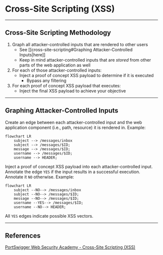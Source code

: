 # Cross-Site Scripting (XSS)

---

## Cross-Site Scripting Methodology

1. Graph all attacker-controlled inputs that are rendered to other users
	- See [[cross-site-scripting#Graphing Attacker-Controlled Inputs|here]]
	- Keep in mind attacker-controlled inputs that are *stored* from other parts of the web application as well
2. For each of those attacker-controlled inputs:
	- Inject a proof of concept XSS payload to determine if it is executed
		- Bypass any filtering
3. For each proof of concept XSS payload that executes:
	- Inject the final XSS payload to achieve your objective

---

## Graphing Attacker-Controlled Inputs

Create an edge between each attacker-controlled input and the web application component (i.e., path, resource) it is rendered in. Example:

```mermaid
flowchart LR
	subject --> /messages/inbox
	subject --> /messages/$ID;
	message --> /messages/$ID;
	username --> /messages/$ID;
	username --> HEADER;
```

Inject a proof of concept XSS payload into each attacker-controlled input. Annotate the edge `YES` if the input results in a successful execution. Annotate it `NO` otherwise. Example:

```mermaid
flowchart LR
	subject --NO--> /messages/inbox
	subject --NO--> /messages/$ID;
	message --NO--> /messages/$ID;
	username --YES--> /messages/$ID;
	username --NO--> HEADER;
```

All `YES` edges indicate possible XSS vectors.

---

## References

[PortSwigger Web Security Academy - Cross-Site Scripting (XSS)](https://portswigger.net/web-security/cross-site-scripting)
